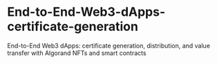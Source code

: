 # End-to-End-Web3-dApps-certificate-generation
End-to-End Web3 dApps: certificate generation, distribution, and value transfer with Algorand NFTs and smart contracts
